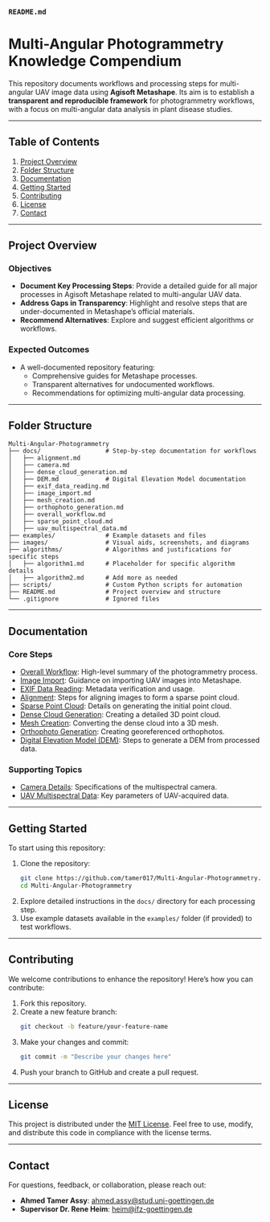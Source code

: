 ### `README.md`  
# Multi-Angular Photogrammetry Knowledge Compendium  

This repository documents workflows and processing steps for multi-angular UAV image data using **Agisoft Metashape**. Its aim is to establish a **transparent and reproducible framework** for photogrammetry workflows, with a focus on multi-angular data analysis in plant disease studies.  

---

## Table of Contents  
1. [Project Overview](#project-overview)  
2. [Folder Structure](#folder-structure)  
3. [Documentation](#documentation)  
4. [Getting Started](#getting-started)  
5. [Contributing](#contributing)  
6. [License](#license)  
7. [Contact](#contact)  

---

## Project Overview  

### Objectives  
- **Document Key Processing Steps**: Provide a detailed guide for all major processes in Agisoft Metashape related to multi-angular UAV data.  
- **Address Gaps in Transparency**: Highlight and resolve steps that are under-documented in Metashape’s official materials.  
- **Recommend Alternatives**: Explore and suggest efficient algorithms or workflows.  

### Expected Outcomes  
- A well-documented repository featuring:  
  - Comprehensive guides for Metashape processes.  
  - Transparent alternatives for undocumented workflows.  
  - Recommendations for optimizing multi-angular data processing.  

---

## Folder Structure  

```plaintext  
Multi-Angular-Photogrammetry  
├── docs/                  # Step-by-step documentation for workflows  
│   ├── alignment.md  
│   ├── camera.md  
│   ├── dense_cloud_generation.md  
│   ├── DEM.md             # Digital Elevation Model documentation  
│   ├── exif_data_reading.md  
│   ├── image_import.md  
│   ├── mesh_creation.md  
│   ├── orthophoto_generation.md  
│   ├── overall_workflow.md  
│   ├── sparse_point_cloud.md  
│   ├── uav_multispectral_data.md  
├── examples/              # Example datasets and files  
├── images/                # Visual aids, screenshots, and diagrams  
├── algorithms/            # Algorithms and justifications for specific steps  
│   ├── algorithm1.md      # Placeholder for specific algorithm details  
│   ├── algorithm2.md      # Add more as needed  
├── scripts/               # Custom Python scripts for automation  
├── README.md              # Project overview and structure  
└── .gitignore             # Ignored files  
```  

---

## Documentation  

### Core Steps  
- [Overall Workflow](docs/overall_workflow.md): High-level summary of the photogrammetry process.  
- [Image Import](docs/image_import.md): Guidance on importing UAV images into Metashape.  
- [EXIF Data Reading](docs/exif_data_reading.md): Metadata verification and usage.  
- [Alignment](docs/alignment.md): Steps for aligning images to form a sparse point cloud.  
- [Sparse Point Cloud](docs/sparse_point_cloud.md): Details on generating the initial point cloud.  
- [Dense Cloud Generation](docs/dense_cloud_generation.md): Creating a detailed 3D point cloud.  
- [Mesh Creation](docs/mesh_creation.md): Converting the dense cloud into a 3D mesh.  
- [Orthophoto Generation](docs/orthophoto_generation.md): Creating georeferenced orthophotos.  
- [Digital Elevation Model (DEM)](docs/DEM.md): Steps to generate a DEM from processed data.  

### Supporting Topics  
- [Camera Details](docs/camera.md): Specifications of the multispectral camera.  
- [UAV Multispectral Data](docs/uav_multispectral_data.md): Key parameters of UAV-acquired data.  

---

## Getting Started  

To start using this repository:  

1. Clone the repository:  
   ```bash  
   git clone https://github.com/tamer017/Multi-Angular-Photogrammetry.git  
   cd Multi-Angular-Photogrammetry  
   ```  
2. Explore detailed instructions in the `docs/` directory for each processing step.  
3. Use example datasets available in the `examples/` folder (if provided) to test workflows.  

---

## Contributing  

We welcome contributions to enhance the repository! Here’s how you can contribute:  

1. Fork this repository.  
2. Create a new feature branch:  
   ```bash  
   git checkout -b feature/your-feature-name  
   ```  
3. Make your changes and commit:  
   ```bash  
   git commit -m "Describe your changes here"  
   ```  
4. Push your branch to GitHub and create a pull request.  

---

## License  

This project is distributed under the [MIT License](LICENSE). Feel free to use, modify, and distribute this code in compliance with the license terms.  

---

## Contact  

For questions, feedback, or collaboration, please reach out:  
- **Ahmed Tamer Assy**: [ahmed.assy@stud.uni-goettingen.de](mailto:ahmed.assy@stud.uni-goettingen.de)  
- **Supervisor Dr. Rene Heim**: [heim@ifz-goettingen.de](mailto:heim@ifz-goettingen.de)  


























